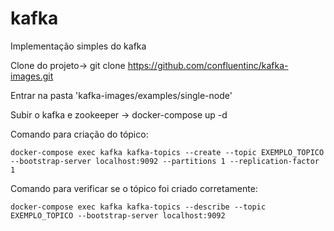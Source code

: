 # kafka
Implementação simples do kafka

Clone do projeto-> git clone https://github.com/confluentinc/kafka-images.git

Entrar na pasta 'kafka-images/examples/single-node'

Subir o kafka e zookeeper -> docker-compose up -d

Comando para criação do tópico: 

    docker-compose exec kafka kafka-topics --create --topic EXEMPLO_TOPICO --bootstrap-server localhost:9092 --partitions 1 --replication-factor 1

Comando para verificar se o tópico foi criado corretamente:

    docker-compose exec kafka kafka-topics --describe --topic EXEMPLO_TOPICO --bootstrap-server localhost:9092

